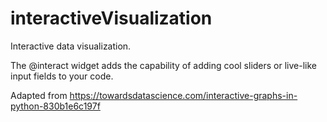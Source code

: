 # interactiveVisualization
Interactive data visualization.  

The @interact widget adds the capability of adding cool sliders or live-like input fields to your code.  

Adapted from https://towardsdatascience.com/interactive-graphs-in-python-830b1e6c197f 
